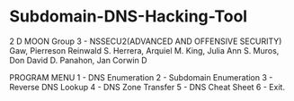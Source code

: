 # Subdomain-DNS-Hacking-Tool

2 D MOON
Group 3 - NSSECU2(ADVANCED AND OFFENSIVE SECURITY)
Gaw, Pierreson Reinwald S.
Herrera, Arquiel M.
King, Julia Ann S.
Muros, Don David D.
Panahon, Jan Corwin D

PROGRAM MENU
1 - DNS Enumeration
2 - Subdomain Enumeration
3 - Reverse DNS Lookup
4 - DNS Zone Transfer
5 - DNS Cheat Sheet
6 - Exit.
